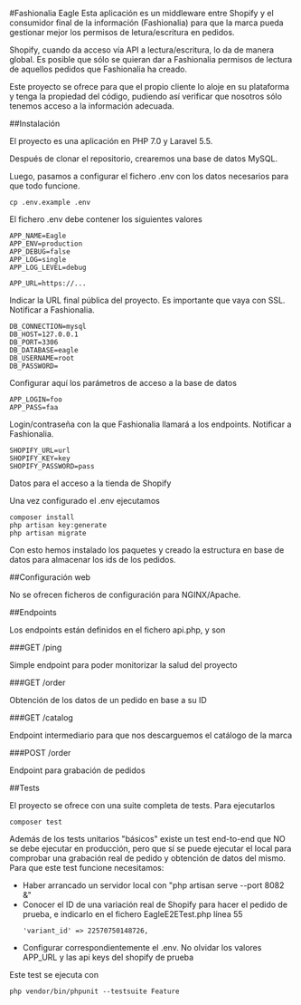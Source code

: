 #Fashionalia Eagle
Esta aplicación es un middleware entre Shopify y el consumidor final de la información (Fashionalia) para que la marca pueda gestionar mejor los permisos de letura/escritura en pedidos.

Shopify, cuando da acceso vía API a lectura/escritura, lo da de manera global. Es posible que sólo se quieran dar a Fashionalia permisos de lectura de aquellos pedidos que Fashionalia ha creado.

Este proyecto se ofrece para que el propio cliente lo aloje en su plataforma y tenga la propiedad del código, pudiendo así verificar que nosotros sólo tenemos acceso a la información adecuada.

##Instalación

El proyecto es una aplicación en PHP 7.0 y Laravel 5.5.

Después de clonar el repositorio, crearemos una base de datos MySQL.

Luego, pasamos a configurar el fichero .env con los datos necesarios para que todo funcione.

```
cp .env.example .env
```

El fichero .env debe contener los siguientes valores

```
APP_NAME=Eagle
APP_ENV=production
APP_DEBUG=false
APP_LOG=single
APP_LOG_LEVEL=debug
```

```
APP_URL=https://...
```

Indicar la URL final pública del proyecto. Es importante que vaya con SSL. Notificar a Fashionalia.

```
DB_CONNECTION=mysql
DB_HOST=127.0.0.1
DB_PORT=3306
DB_DATABASE=eagle
DB_USERNAME=root
DB_PASSWORD=
```

Configurar aquí los parámetros de acceso a la base de datos

```
APP_LOGIN=foo
APP_PASS=faa
```

Login/contraseña con la que Fashionalia llamará a los endpoints. Notificar a Fashionalia.

```
SHOPIFY_URL=url
SHOPIFY_KEY=key
SHOPIFY_PASSWORD=pass
```

Datos para el acceso a la tienda de Shopify

Una vez configurado el .env ejecutamos

```
composer install
php artisan key:generate
php artisan migrate
```

Con esto hemos instalado los paquetes y creado la estructura en base de datos para almacenar los ids de los pedidos.

##Configuración web

No se ofrecen ficheros de configuración para NGINX/Apache.

##Endpoints

Los endpoints están definidos en el fichero api.php, y son

###GET /ping

Simple endpoint para poder monitorizar la salud del proyecto

###GET /order

Obtención de los datos de un pedido en base a su ID

###GET /catalog

Endpoint intermediario para que nos descarguemos el catálogo de la marca

###POST /order

Endpoint para grabación de pedidos

##Tests

El proyecto se ofrece con una suite completa de tests. Para ejecutarlos

```
composer test
```

Además de los tests unitarios "básicos" existe un test end-to-end que NO se debe ejecutar en producción, pero que sí se puede ejecutar el local para comprobar una grabación real de pedido y obtención de datos del mismo. Para que este test funcione necesitamos:

- Haber arrancado un servidor local con "php artisan serve --port 8082 &"
- Conocer el ID de una variación real de Shopify para hacer el pedido de prueba, e indicarlo en el fichero EagleE2ETest.php línea 55 	
    ```
    'variant_id' => 22570750148726,
    ```
- Configurar correspondientemente el .env. No olvidar los valores APP_URL y las api keys del shopify de prueba

Este test se ejecuta con

```
php vendor/bin/phpunit --testsuite Feature
```